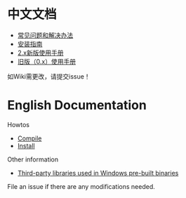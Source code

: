 # 中文文档

- [常见问题和解决办法](https://github.com/librehat/shadowsocks-qt5/wiki/%E5%B8%B8%E8%A7%81%E9%97%AE%E9%A2%98%E5%92%8C%E8%A7%A3%E5%86%B3%E5%8A%9E%E6%B3%95)
- [安装指南](https://github.com/librehat/shadowsocks-qt5/wiki/%E5%AE%89%E8%A3%85%E6%8C%87%E5%8D%97)
- [2.x新版使用手册](https://github.com/librehat/shadowsocks-qt5/wiki/%E4%BD%BF%E7%94%A8%E6%89%8B%E5%86%8C)
- [旧版（0.x）使用手册](https://github.com/librehat/shadowsocks-qt5/wiki/0.x%E4%BD%BF%E7%94%A8%E6%89%8B%E5%86%8C)

如Wiki需更改，请提交issue！

# English Documentation

Howtos
- [Compile](https://github.com/librehat/shadowsocks-qt5/wiki/Compiling)
- [Install](https://github.com/librehat/shadowsocks-qt5/wiki/Installation)

Other information
- [Third-party libraries used in Windows pre-built binaries](https://github.com/librehat/shadowsocks-qt5/wiki/Third-Party-Libraries)

File an issue if there are any modifications needed.

